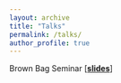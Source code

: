 ```yaml
---
layout: archive
title: "Talks"
permalink: /talks/
author_profile: true
---
```


Brown Bag Seminar [[**slides**](https://github/manfredinid/manfredinid.github.io/blob/master/files/BrownBag_manfredini.pdf)]



